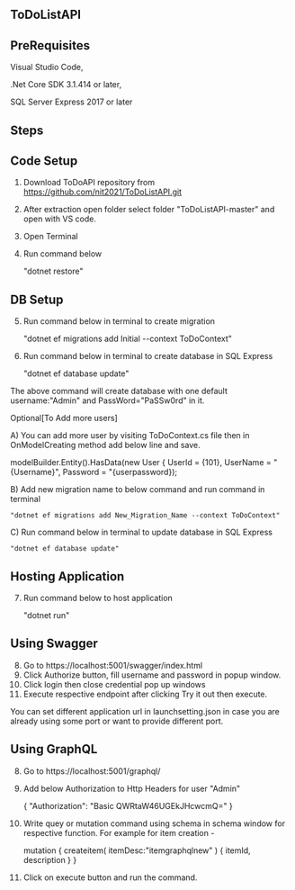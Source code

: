 ToDoListAPI
-----------


PreRequisites
-------------

Visual Studio Code,

.Net Core SDK 3.1.414 or later,

SQL Server Express 2017 or later

Steps
-----

Code Setup
----------

1. Download ToDoAPI repository from
https://github.com/nit2021/ToDoListAPI.git
2. After extraction open folder select folder "ToDoListAPI-master"  and open with VS code.
3. Open Terminal
4. Run command below
	
	"dotnet restore"

DB Setup
--------

5. Run command below in terminal to create migration
	
	"dotnet ef migrations add Initial --context ToDoContext"
	
6. Run command below in terminal to create database in SQL Express
	
	"dotnet ef database update"

The above command will create database with one default username:"Admin" and PassWord="PaSSw0rd" in it.


Optional[To Add more users]

A) You can add more user by visiting ToDoContext.cs file then in OnModelCreating method add below line and save.

modelBuilder.Entity<User>().HasData(new User { UserId = {101}, UserName = "{Username}", Password = "{userpassword});
 

B) Add new migration name to below command and run command in terminal
	
	"dotnet ef migrations add New_Migration_Name --context ToDoContext"
	

C) Run command below in terminal to update database in SQL Express
	
	"dotnet ef database update"


Hosting Application  
-------------------
	
7. Run command below to host application
	
	"dotnet run"
	
Using Swagger
-------------
	
8. Go to https://localhost:5001/swagger/index.html 
9. Click Authorize button, fill username and password in popup window. 
10. Click login then close credential pop up windows
11. Execute respective endpoint after clicking Try it out then execute.

You can set different application url in launchsetting.json in case you are already using some port or want to provide different port.
	
Using GraphQL
-------------
8. Go to https://localhost:5001/graphql/
9. Add below Authorization to Http Headers for user "Admin"

	{
    		"Authorization": "Basic QWRtaW46UGEkJHcwcmQ="
	}
	
10. Write quey or mutation command using schema in schema window for respective function. For example for item creation -
	
	mutation
	{
	  createitem(
	    itemDesc:"itemgraphqlnew"
	    )
	    {
	      itemId,
	      description
	    }
	}
11. Click on execute button and run the command. 
